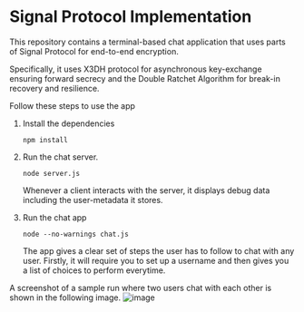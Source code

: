# Signal Protocol Implementation

This repository contains a terminal-based chat application that uses parts of Signal Protocol for end-to-end encryption.

Specifically, it uses X3DH protocol for asynchronous key-exchange ensuring forward secrecy and the Double Ratchet Algorithm for break-in recovery and resilience.

Follow these steps to use the app

1. Install the dependencies
    ```
    npm install
    ```

2. Run the chat server.
    ```
    node server.js
    ```

    Whenever a client interacts with the server, it displays debug data including the user-metadata it stores.

3. Run the chat app
    ```
    node --no-warnings chat.js
    ```

    The app gives a clear set of steps the user has to follow to chat with any user.
    Firstly, it will require you to set up a username and then gives you a list of choices to perform everytime.

A screenshot of a sample run where two users chat with each other is shown in the following image.
![image](https://user-images.githubusercontent.com/43881774/139833132-e1339881-dffd-4e0d-8d13-21f467bc6340.png)
